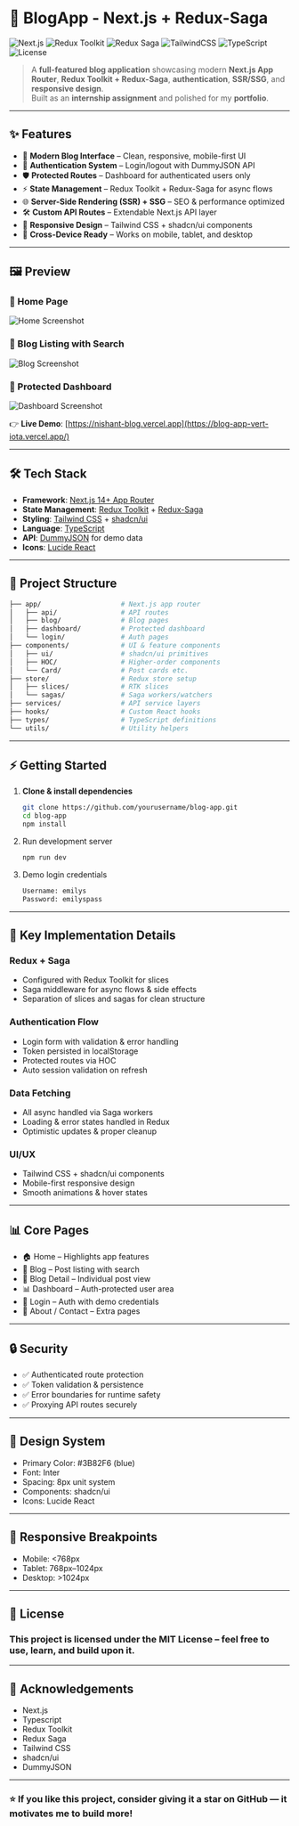 # 🚀 BlogApp - Next.js + Redux-Saga

![Next.js](https://img.shields.io/badge/Next.js-14+-black?logo=next.js)
![Redux Toolkit](https://img.shields.io/badge/Redux%20Toolkit-RTK-purple?logo=redux)
![Redux Saga](https://img.shields.io/badge/Redux%20Saga-Side%20Effects-green)
![TailwindCSS](https://img.shields.io/badge/TailwindCSS-3.x-38B2AC?logo=tailwind-css)
![TypeScript](https://img.shields.io/badge/TypeScript-5.x-3178C6?logo=typescript)
![License](https://img.shields.io/badge/License-MIT-blue)

> A **full-featured blog application** showcasing modern **Next.js App Router**, **Redux Toolkit + Redux-Saga**, **authentication**, **SSR/SSG**, and **responsive design**.  
> Built as an **internship assignment** and polished for my **portfolio**.

---

## ✨ Features

- 📰 **Modern Blog Interface** – Clean, responsive, mobile-first UI  
- 🔐 **Authentication System** – Login/logout with DummyJSON API  
- 🛡 **Protected Routes** – Dashboard for authenticated users only  
- ⚡ **State Management** – Redux Toolkit + Redux-Saga for async flows  
- 🌐 **Server-Side Rendering (SSR) + SSG** – SEO & performance optimized  
- 🛠 **Custom API Routes** – Extendable Next.js API layer  
- 🎨 **Responsive Design** – Tailwind CSS + shadcn/ui components  
- 📱 **Cross-Device Ready** – Works on mobile, tablet, and desktop  

---

## 🖼 Preview

### 🔹 Home Page
![Home Screenshot](./screenshots/home.png)

### 🔹 Blog Listing with Search
![Blog Screenshot](./screenshots/blog.png)

### 🔹 Protected Dashboard
![Dashboard Screenshot](./screenshots/dashboard.png)

👉 **Live Demo**: [https://nishant-blog.vercel.app](https://blog-app-vert-iota.vercel.app/)

---

## 🛠 Tech Stack

- **Framework**: [Next.js 14+ App Router](https://nextjs.org/)  
- **State Management**: [Redux Toolkit](https://redux-toolkit.js.org/) + [Redux-Saga](https://redux-saga.js.org/)  
- **Styling**: [Tailwind CSS](https://tailwindcss.com/) + [shadcn/ui](https://ui.shadcn.com/)  
- **Language**: [TypeScript](https://www.typescriptlang.org/)  
- **API**: [DummyJSON](https://dummyjson.com/) for demo data  
- **Icons**: [Lucide React](https://lucide.dev/)  

---

## 📂 Project Structure

```bash
├── app/                    # Next.js app router
│   ├── api/                # API routes
│   ├── blog/               # Blog pages
│   ├── dashboard/          # Protected dashboard
│   └── login/              # Auth pages
├── components/             # UI & feature components
│   ├── ui/                 # shadcn/ui primitives
│   ├── HOC/                # Higher-order components
│   └── Card/               # Post cards etc.
├── store/                  # Redux store setup
│   ├── slices/             # RTK slices
│   └── sagas/              # Saga workers/watchers
├── services/               # API service layers
├── hooks/                  # Custom React hooks
├── types/                  # TypeScript definitions
└── utils/                  # Utility helpers
```

---

## ⚡ Getting Started

1. **Clone & install dependencies**
   ```bash
   git clone https://github.com/yourusername/blog-app.git
   cd blog-app
   npm install
   ```
2.	Run development server
    ```bash
    npm run dev
    ```
3.	Demo login credentials
  	```bash
    Username: emilys
    Password: emilyspass
    ```

---


## 🔑 Key Implementation Details

### Redux + Saga
- Configured with Redux Toolkit for slices
- Saga middleware for async flows & side effects
- Separation of slices and sagas for clean structure

### Authentication Flow
- Login form with validation & error handling
- Token persisted in localStorage
- Protected routes via HOC
- Auto session validation on refresh

### Data Fetching
- All async handled via Saga workers
- Loading & error states handled in Redux
- Optimistic updates & proper cleanup

### UI/UX
- Tailwind CSS + shadcn/ui components
- Mobile-first responsive design
- Smooth animations & hover states

---

## 📊 Core Pages
- 🏠 Home – Highlights app features
- 📰 Blog – Post listing with search
- 📝 Blog Detail – Individual post view
- 📊 Dashboard – Auth-protected user area
- 🔑 Login – Auth with demo credentials
- 📖 About / Contact – Extra pages

---

## 🔒 Security
- ✅ Authenticated route protection
- ✅ Token validation & persistence
- ✅ Error boundaries for runtime safety
- ✅ Proxying API routes securely

---


## 🎨 Design System
- Primary Color: #3B82F6 (blue)
- Font: Inter
- Spacing: 8px unit system
- Components: shadcn/ui
- Icons: Lucide React

---

## 📱 Responsive Breakpoints
- Mobile: <768px
- Tablet: 768px–1024px
- Desktop: >1024px

---

## 📝 License

### This project is licensed under the MIT License – feel free to use, learn, and build upon it.

---

## 🙌 Acknowledgements
- Next.js
- Typescript
- Redux Toolkit
- Redux Saga
- Tailwind CSS
- shadcn/ui
- DummyJSON

---

### ⭐ If you like this project, consider giving it a star on GitHub — it motivates me to build more!
